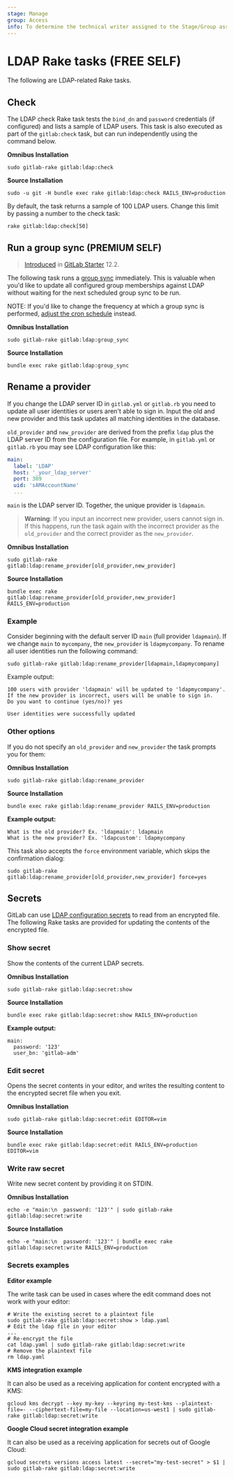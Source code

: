 ```yaml
---
stage: Manage
group: Access
info: To determine the technical writer assigned to the Stage/Group associated with this page, see https://about.gitlab.com/handbook/engineering/ux/technical-writing/#assignments
---
```


# LDAP Rake tasks **(FREE SELF)**

The following are LDAP-related Rake tasks.

## Check

The LDAP check Rake task tests the `bind_dn` and `password` credentials
(if configured) and lists a sample of LDAP users. This task is also
executed as part of the `gitlab:check` task, but can run independently
using the command below.

**Omnibus Installation**

```shell
sudo gitlab-rake gitlab:ldap:check
```

**Source Installation**

```shell
sudo -u git -H bundle exec rake gitlab:ldap:check RAILS_ENV=production
```

By default, the task returns a sample of 100 LDAP users. Change this
limit by passing a number to the check task:

```shell
rake gitlab:ldap:check[50]
```

## Run a group sync **(PREMIUM SELF)**

> [Introduced](https://gitlab.com/gitlab-org/gitlab/-/merge_requests/14735) in [GitLab Starter](https://about.gitlab.com/pricing/) 12.2.

The following task runs a [group sync](../auth/ldap/index.md#group-sync) immediately. This is valuable
when you'd like to update all configured group memberships against LDAP without
waiting for the next scheduled group sync to be run.

NOTE:
If you'd like to change the frequency at which a group sync is performed,
[adjust the cron schedule](../auth/ldap/index.md#adjusting-ldap-group-sync-schedule)
instead.

**Omnibus Installation**

```shell
sudo gitlab-rake gitlab:ldap:group_sync
```

**Source Installation**

```shell
bundle exec rake gitlab:ldap:group_sync
```

## Rename a provider

If you change the LDAP server ID in `gitlab.yml` or `gitlab.rb` you need
to update all user identities or users aren't able to sign in. Input the
old and new provider and this task updates all matching identities in the
database.

`old_provider` and `new_provider` are derived from the prefix `ldap` plus the
LDAP server ID from the configuration file. For example, in `gitlab.yml` or
`gitlab.rb` you may see LDAP configuration like this:

```yaml
main:
  label: 'LDAP'
  host: '_your_ldap_server'
  port: 389
  uid: 'sAMAccountName'
  ...
```

`main` is the LDAP server ID. Together, the unique provider is `ldapmain`.

> **Warning**: If you input an incorrect new provider, users cannot sign in.
If this happens, run the task again with the incorrect provider
as the `old_provider` and the correct provider as the `new_provider`.

**Omnibus Installation**

```shell
sudo gitlab-rake gitlab:ldap:rename_provider[old_provider,new_provider]
```

**Source Installation**

```shell
bundle exec rake gitlab:ldap:rename_provider[old_provider,new_provider] RAILS_ENV=production
```

### Example

Consider beginning with the default server ID `main` (full provider `ldapmain`).
If we change `main` to `mycompany`, the `new_provider` is `ldapmycompany`.
To rename all user identities run the following command:

```shell
sudo gitlab-rake gitlab:ldap:rename_provider[ldapmain,ldapmycompany]
```

Example output:

```plaintext
100 users with provider 'ldapmain' will be updated to 'ldapmycompany'.
If the new provider is incorrect, users will be unable to sign in.
Do you want to continue (yes/no)? yes

User identities were successfully updated
```

### Other options

If you do not specify an `old_provider` and `new_provider` the task prompts you
for them:

**Omnibus Installation**

```shell
sudo gitlab-rake gitlab:ldap:rename_provider
```

**Source Installation**

```shell
bundle exec rake gitlab:ldap:rename_provider RAILS_ENV=production
```

**Example output:**

```plaintext
What is the old provider? Ex. 'ldapmain': ldapmain
What is the new provider? Ex. 'ldapcustom': ldapmycompany
```

This task also accepts the `force` environment variable, which skips the
confirmation dialog:

```shell
sudo gitlab-rake gitlab:ldap:rename_provider[old_provider,new_provider] force=yes
```

## Secrets

GitLab can use [LDAP configuration secrets](../auth/ldap/index.md#using-encrypted-credentials) to read from an encrypted file. The following Rake tasks are provided for updating the contents of the encrypted file.

### Show secret

Show the contents of the current LDAP secrets.

**Omnibus Installation**

```shell
sudo gitlab-rake gitlab:ldap:secret:show
```

**Source Installation**

```shell
bundle exec rake gitlab:ldap:secret:show RAILS_ENV=production
```

**Example output:**

```plaintext
main:
  password: '123'
  user_bn: 'gitlab-adm'
```

### Edit secret

Opens the secret contents in your editor, and writes the resulting content to the encrypted secret file when you exit.

**Omnibus Installation**

```shell
sudo gitlab-rake gitlab:ldap:secret:edit EDITOR=vim
```

**Source Installation**

```shell
bundle exec rake gitlab:ldap:secret:edit RAILS_ENV=production EDITOR=vim
```

### Write raw secret

Write new secret content by providing it on STDIN.

**Omnibus Installation**

```shell
echo -e "main:\n  password: '123'" | sudo gitlab-rake gitlab:ldap:secret:write
```

**Source Installation**

```shell
echo -e "main:\n  password: '123'" | bundle exec rake gitlab:ldap:secret:write RAILS_ENV=production
```

### Secrets examples

**Editor example**

The write task can be used in cases where the edit command does not work with your editor:

```shell
# Write the existing secret to a plaintext file
sudo gitlab-rake gitlab:ldap:secret:show > ldap.yaml
# Edit the ldap file in your editor
...
# Re-encrypt the file
cat ldap.yaml | sudo gitlab-rake gitlab:ldap:secret:write
# Remove the plaintext file
rm ldap.yaml
```

**KMS integration example**

It can also be used as a receiving application for content encrypted with a KMS:

```shell
gcloud kms decrypt --key my-key --keyring my-test-kms --plaintext-file=- --ciphertext-file=my-file --location=us-west1 | sudo gitlab-rake gitlab:ldap:secret:write
```

**Google Cloud secret integration example**

It can also be used as a receiving application for secrets out of Google Cloud:

```shell
gcloud secrets versions access latest --secret="my-test-secret" > $1 | sudo gitlab-rake gitlab:ldap:secret:write
```
